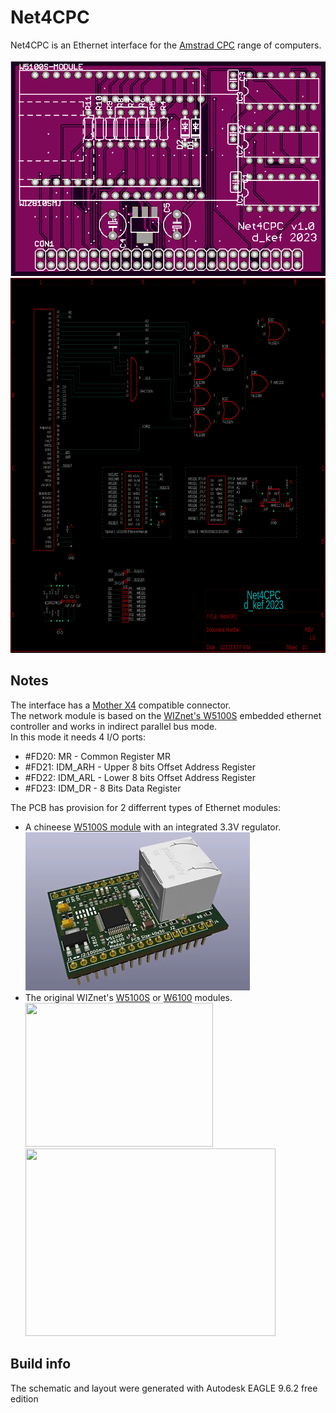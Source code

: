 # Net4CPC
Net4CPC is an Ethernet interface for the [Amstrad CPC](https://www.cpcwiki.eu/index.php/CPC) range of computers.</br></br>
![Net4CPC PCB](https://github.com/salafek/Net4CPC/blob/main/pictures/Net4CPC-pcb.png)
<img src="https://github.com/salafek/Net4CPC/blob/main/pictures/Net4CPC-sch.png" width="800" height="600">
## Notes
The interface has a [Mother X4](https://cpcrulez.fr/hardware-interface-mother_x4.htm) compatible connector.</br> 
The network module is based on the [WIZnet's W5100S](https://www.wiznet.io/product-item/w5100s/) embedded ethernet controller and works in indirect parallel bus mode.</br>
In this mode it needs 4 I/O ports:
- #FD20: MR - Common Register MR
- #FD21: IDM_ARH - Upper 8 bits Offset Address Register
- #FD22: IDM_ARL - Lower 8 bits Offset Address Register
- #FD23: IDM_DR - 8 Bits Data Register

The PCB has provision for 2 differrent types of Ethernet modules:
- A chineese [W5100S module](https://www.aliexpress.com/w/wholesale-%22W5100S-Network-Module%22-parallel.html?catId=0&initiative_id=SB_20230206005326&SearchText=%22W5100S%20Network%20Module%22%20parallel&spm=a2g0o.productlist.1000002.0) with an integrated 3.3V regulator.</br> ![W5100S module](https://github.com/salafek/cyboard-for-cpc/blob/main/pictures/w5100s-module.png)
- The original WIZnet's [W5100S](https://github.com/Wiznet/Hardware-Files-of-WIZnet/tree/master/05_Network_Module/WIZ810SMJ) or [W6100](https://github.com/Wiznet/Hardware-Files-of-WIZnet/tree/master/05_Network_Module/WIZ610MJ) modules.</br> <img src="https://github.com/Wiznet/Hardware-Files-of-WIZnet/blob/master/05_Network_Module/WIZ810SMJ/Pictures/WIZ810SMJ_1.png" width="300" height="230"><img src="https://github.com/Wiznet/Hardware-Files-of-WIZnet/blob/master/05_Network_Module/WIZ610MJ/Pictures/WIZ610MJ1.png" width="400" height="300">
## Build info
The schematic and layout were generated with Autodesk EAGLE 9.6.2 free edition</br>
